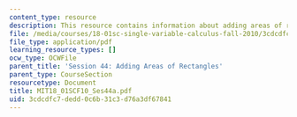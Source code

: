 ```yaml
---
content_type: resource
description: This resource contains information about adding areas of rectangles.
file: /media/courses/18-01sc-single-variable-calculus-fall-2010/3cdcdfc7dedd0c6b31c3d76a3df67841_MIT18_01SCF10_Ses44a.pdf
file_type: application/pdf
learning_resource_types: []
ocw_type: OCWFile
parent_title: 'Session 44: Adding Areas of Rectangles'
parent_type: CourseSection
resourcetype: Document
title: MIT18_01SCF10_Ses44a.pdf
uid: 3cdcdfc7-dedd-0c6b-31c3-d76a3df67841
---
```

